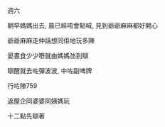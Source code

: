 週六

朝早媽媽出去, 晨已經唔會點喊, 見到爺爺麻麻都好開心

爺爺麻麻走仲話想同佢地玩多陣

晏晝食少少嘢就由媽媽氹到瞓

瞓醒就去咗彈波波, 中咗副啤牌

行咗陣759

返屋企同婆婆同姨媽玩

十二點先瞓著
